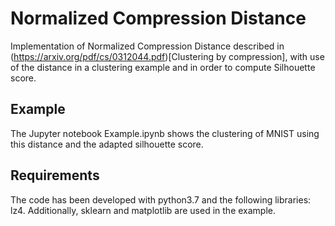 # Normalized Compression Distance

Implementation of Normalized Compression Distance described in (https://arxiv.org/pdf/cs/0312044.pdf)[Clustering by compression], with use of the distance in a clustering example and in order to compute Silhouette score.

## Example
The Jupyter notebook Example.ipynb shows the clustering of MNIST using this distance and the adapted silhouette score.

## Requirements
The code has been developed with python3.7 and the following libraries: lz4. Additionally, sklearn and matplotlib are used in the example.